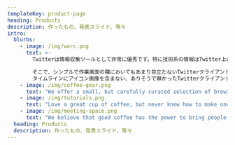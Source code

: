 ```yaml
---
templateKey: product-page
heading: Products
description: 作ったもの、発表スライド、等々
intro:
  blurbs:
    - image: /img/worc.png
      text: >-
        Twitterは情報収集ツールとして非常に優秀です。特に技術系の情報はTwitter上に多く存在しています。 

        そこで、シンプルで作業画面の隣においてもあまり目立たないTwitterクライアントを作成しました。
        タイムラインにアイコン画像を含まない、ありそうで無かったTwitterクライアントです。
    - image: /img/coffee-gear.png
      text: "We offer a small, but carefully curated selection of brewing gear and\t tools for every taste and experience level. No matter if you roast your\t own beans or just bought your first french press, you’ll find a gadget\t to fall in love with in our shop.\t\n"
    - image: /img/tutorials.png
      text: "Love a great cup of coffee, but never knew how to make one? Bought a\t fancy new Chemex but have no clue how to use it? Don't worry, we’re here\t to help. You can schedule a custom 1-on-1 consultation with our baristas\t to learn anything you want to know about coffee roasting and brewing.\t Email us or call the store for details.\t\n"
    - image: /img/meeting-space.png
      text: "We believe that good coffee has the power to bring people together.\t That’s why we decided to turn a corner of our shop into a cozy meeting\t space where you can hang out with fellow coffee lovers and learn about\t coffee making techniques. All of the artwork on display there is for\t sale. The full price you pay goes to the artist.\t\n"
  heading: Products
  description: 作ったもの、発表スライド、等々
---
```


